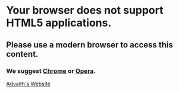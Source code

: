 # Your browser does not support HTML5 applications.

## Please use a modern browser to access this content.

### We suggest [Chrome](https://chrome.com) or [Opera](https://opera.com).

[Advaith's Website](https://advaith.fun)
